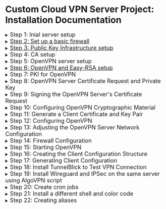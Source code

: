 # Custom Cloud VPN Server Project: Installation Documentation

<details>
<summary><font size="4">Step 1: Inial server setup</font></summary>

* Deactivate DigitalOcean account and create a new one
* Deploy a new Droplet to server as the Certificate Authority (CA) Server
    * CA Server IP address: 159.223.133.122
* Log in as root if not already
    * `ssh root@24.199.92.229`
* Create a new user and grant privileges
    * `adduser vy`
    * `usermod -aG sudo vy`
</details>


<details>
<summary><font size="4"><a href="https://www.digitalocean.com/community/tutorials/initial-server-setup-with-ubuntu-20-04">Step 2: Set up a basic firewall</a></font></summary>

* `ufw app list`
    * The UFW firewall will make sure only connections to certain service are allowed
* `ufw allow OpenSSH`
    * To make sure the firewall allows SSH connections 
* `ufw enable`
* `su - vy`
***
### Change the default ssh port to 41235
* `sudo ufw allow 41235`
* `sudo nano /etc/ssh/sshd_config`
* Search for `#Port 22` line
* Remove the `#` and change the port number to `41235`
* *Ctrl+X* to save and exit
* `sudo systemctl restart ssh`
* Ran into an error:
    * Command `ss -an | grep 41235` to verify that ssh is listening was not outputing anything
    * Then, the console was logged out and an *SSH Connection Lost* error message appeared
* Solved by:
    * Going to local machine's terminal
    * `ssh vy@24.199.92.229`
    * `sudo apt-get update`
    * `sudo apt-get install openssh-server`
    * `sudo systemctl start ssh`
        * To start the ssh service again
* Then re-ran the command `ss -an | grep 41235`
    * Verify that ssh is listening
* `exit`
* ssh back in using the command
    * `ssh vy@24.199.92.229 -p41235`
* `ufw status`
    * To see if SSH connections are still allowed
    * Currently, the firewall is blocking all connections except for SSH
* 

from own terminal, ssh into DO server
</details>

<details>
<summary><font size="4"><a href="https://www.digitalocean.com/community/tutorials/how-to-set-up-and-configure-a-certificate-authority-ca-on-ubuntu-20-04">Step 3: Public Key Infrastructure setup</a></font></summary>

* easy-rsa: a CA management tool used to generate a private key and public root certificate 
    * The public root certificate is used to sign requests from clients and servers
* Note: be logged in as the non-root sudo user
* `sudo apt update`
* `sudo apt install easy-rsa`
* `mkdir ~/easy-rsa`
    * Note: DO NOT use sudo going forward because the normal user should manage and inteact with the CA without needing elevated privileges
* Make a symbolic link so that updates to the easy-rsa is automatically reflected
    * `ln -s /usr/share/easy-rsa/* ~/easy-rsa/`
* `chmod 700 /home/vy/easy-rsa`
* Initialize the PKI inside the easy-rsa directory
    * `cd ~/easy-rsa`
    * `./easyrsa init-pki`
</details>

<details>
<summary><font size="4">Step 4: CA setup</font></summary>

* `nano vars`
    * Paste the following into the file:
    ```
    ~/easy-rsa/vars
    set_var EASYRSA_REQ_COUNTRY    "US"
    set_var EASYRSA_REQ_PROVINCE   "Hawaii"
    set_var EASYRSA_REQ_CITY       "Manoa"
    set_var EASYRSA_REQ_ORG        "ITM684"
    set_var EASYRSA_REQ_EMAIL      "bvt@hawaii.edu"
    set_var EASYRSA_REQ_OU         "Community"
    set_var EASYRSA_ALGO           "ec"
    set_var EASYRSA_DIGEST         "sha512"
    ```
* Save and exit
* `./easyrsa build-ca`
* Ran into an error:
    * vars folder duplicated in easy-rsa directory as well as in pki directory
* Solved by:
    * `mv vars vars1`
    * Renamed duplicated vars file in easy-rsa and kept vars file in pki
* Reran command `./easyrsa build-ca`
* Command Name: pressed *Enter* to accept default name
</details>

<details>
<summary><font size="4">Step 5: OpenVPN server setup</font></summary>

* `exit`
* Repeat steps 1 and 2 (except for deactivation of DigitalOcean account)
* OpenVPN Server IP address: 159.223.133.122
* Log in as root if not already
    * `ssh root@165.227.87.242`
* Create a new user and grant privileges
    * `adduser vy`
    * `usermod -aG sudo vy`
* Note: ran into similar error as before, resolved the same way
</details>

<details>
<summary><font size="4"><a href="https://www.digitalocean.com/community/tutorials/how-to-set-up-and-configure-an-openvpn-server-on-ubuntu-20-04">Step 6: OpenVPN and Easy-RSA setup</a></font></summary>

* Log in as non-root user on DO OpenVPN Server
    * `ssh vy@165.227.87.242 -p41235`
* `sudo apt update`
* `sudo apt install openvpn easy-rsa`
* `mkdir ~/easy-rsa`
* `ln -s /usr/share/easy-rsa/* ~/easy-rsa/`
* `sudo chown vy ~/easy-rsa`
* `sudo chown 700 ~/easy-rsa`
</details>

<details>
<summary><font size="4">Step 7: PKI for OpenVPN</font></summary>

* `cd ~/easy-rsa`
* `nano vars`
* Paste the following lines into the file:
    ```
    set_var EASYRSA_ALGO "ec"
    set_var EASYRSA_DIGEST "sha512"
    ```
* Save and exit
* `./easyrsa init-pki`
</details>

<details>
<summary><font size="4">Step 8: OpenVPN Server Certificate Request and Private Key</font></summary>

* `./easyrsa gen-req server nopass`
    * Call the `easyrsa` with the `gen-req` option followed by a Common Name for the machine 
    * To follow the tutorial, the CN will be `server`
    * The `nopass` option will make it so the request file is not password-protected
* Ran into the same error as Step 4:
    * vars folder duplicated in easy-rsa directory as well as in pki directory
* Solved by:
    * `mv vars vars1`
    * Renamed duplicated vars file in easy-rsa and kept vars file in pki
* Reran command `./easyrsa gen-req server nopass`
* Press *Enter* to accept the CN `server`
* A private key for the server and a certificate request file called `server.req` was created
* `cd ~`
* Copy the server key
    * `sudo cp /home/vy/easy-rsa/pki/private/server.key /etc/openvpn/server/`
</details>

<details>
<summary><font size="4">Step 9: Signing the OpenVPN Server's Certificate Request</font></summary>

* The CA Server needs to know about the OpenVPN Server's Certificate Request and validate it
* Use `scp` to copy the request to the CA for signing
    * `scp -P 41235 ~/easy-rsa/pki/reqs/server.req vy@24.199.92.229:/tmp`
***
* SSH into CA Server `ssh vy@24.199.92.229 -p41235`
* `cd ~/easy-rsa`
* Import the Certificate Request from the OpenVPN Server
    * `./easyrsa import-req /tmp/server.req server`
* `./easyrsa sign-req server server`
    * Sign the request by running the `easyrsa` script with `sign-req` option, the request type (can be `client` or `server`) followed by the CN
* Now, the `server.crt` file contains the OpenVPN server's public encryption key as well as a signature from the CA server
    * The signature tells anyone who trusts the CA server that they can also trust the OpenVPN server
* Copy the `server.crt` and `ca.crt` files from the CA Server to the OpenVPN Server
    * `scp -P 41235 pki/issued/server.crt vy@165.227.87.242:/tmp`
    * `scp -P 41235 pki/ca.crt vy@165.227.87.242:/tmp`
***
* SSH into the OpenVPN Server `ssh vy@165.227.87.242 -p41235`
* `sudo cp /tmp/{server.crt,ca.crt} /etc/openvpn/server`
</details>

<details>
<summary><font size="4">Step 10: Configuring OpenVPN Cryptographic Material</font></summary>

* Add an extra shared secret key that the server and all clients will use
* `cd ~/easy-rsa`
* `openvpn --genkey --secret ta.key`
    * A `ta.key` file is created
* `sudo cp ta.key /etc/openvpn/server`
</details>

<details>
<summary><font size="4">Step 11: Generate a Client Certificate and Key Pair</font></summary>

* Generate a single client key and cerficate pair to create a script that will automatically generate client configuration files containing all of the required keys and certificates
* `cd ~`
* `mkdir -p ~/client-configs/keys`
* `chmod -R 700 ~/client-configs`
* `cd ~/easy-rsa`
* `./easyrsa gen-req client1 nopass`
* Press *Enter* to confirm the default CN (`client1`)
* `cp pki/private/client1.key ~/client-configs/keys/`
    * Copy the certificate/key pair into the client-configs directory
* Transfer the `client1.req` file to the CA server
    * `scp -P 41235 pki/reqs/client1.req vy@24.199.92.229:/tmp`
***
* SSH into CA Server `ssh vy@24.199.92.229 -p41235`
* `cd ~/easy-rsa`
* Import the Certificate Request from the OpenVPN Server
    * `./easyrsa import-req /tmp/client1.req client1`
* `./easyrsa sign-req client client1`
    * Sign the request by running the `easyrsa` script with `sign-req` option, but this time, with the `client` request type followed by the CN 
* Now a client certificate file named `client1.crt` is created
* Transfer this file back to the OpenVPN Server
    * `scp -P 41235 pki/issued/client1.crt vy@165.227.87.242:/tmp`
***
* SSH into the OpenVPN Server `ssh vy@165.227.87.242 -p41235`
* Copy the client certificate
    * `cp /tmp/client1.crt ~/client-configs/keys/`
* Copy the `ca.crt` and `ta.key` files
    * `cp ~/easy-rsa/ta.key ~/client-configs/keys/`
    * `sudo cp /etc/openvpn/server/ca.crt ~/client-configs/keys/`
* Now, the server and client cetificates and keys are generated and stored in the OpenVPN Server
</details>

<details>
<summary><font size="4">Step 12: Configuring OpenVPN</font></summary>

* Copy a sample configuration file included in this software's documentation
    * `sudo cp /usr/share/doc/openvpn/examples/sample-config-files/server.conf /etc/openvpn/server/`
* `sudo nano /etc/openvpn/server/server.conf`
*  Change the Default Port and Protocol for the OpenVPN Server
    * Find the line `port 1194` and change to `443`
    * Find and uncomment `;proto tcp`
    * Find and comment `proto udp`
    * Find the `explicit-exit-notify` line (at the end of file) and change the value to `0`
* Diffie-Hellman Parameters 
    * Find and comment `dh dh2048.pem`
    * Add a new line after that line: `dh none`
* Push DNS Changes to Redirect All Traffic Through the VPN
    * Find and uncomment `;push "redirect-gateway def1 bypass-dhcp"` 
    * Uncomment the 2 lines below it `;push "dhcp-option DNS 208.67.222.222"` and `;push "dhcp-option DNS 208.67.220.220"`
* HMAC 
    * Find and comment `tls-auth ta.key 0 # This file is secret`
    * Add a new line after that line: `tls-crypt ta.key`
* Cryptographic Ciphers 
    * Find and comment `cipher AES-256-CBC`
    * Add a new line after that line: `cipher AES-256-GCM`
    * Add a new line after that line: `auth SHA256`
* Daemon Privileges
    * Find and uncomment `;user nobody`
    * Uncomment `;group nobody` and rename to `group nogroup`
* Save and exit
</details>

<details>
<summary><font size="4">Step 13: Adjusting the OpenVPN Server Network Configuration</font></summary>

* `sudo nano /etc/sysctl.conf`
* Add this line at the bottom of the file
    * `net.ipv4.ip_forward = 1`
* Save and exit
* To read the file and load new values for the current session: `sudo sysctl -p`
* Output shoud say: *net.ipv4.ip_forward = 1*
</details>

<details>
<summary><font size="4">Step 14: Firewall Configuration</font></summary>

* To allow OpenVPN through the firewall, masquerading needs to be enabled
    * Masquerading is an iptables concept that provides quick dynamic network address (NAT) to correctly route client connections
* Find the public network interface
    * `ip route list default`
* Look at and note the output and the interface:
    * *default via 165.227.80.1 dev eth0 proto static* 
    * Interface: *eth0*
* `sudo nano /etc/ufw/before.rules`
* Towards the top of the file, after the `#ufw-before-forward` line, add the following lines:
    ```
    # START OPENVPN RULES
    # NAT table rules
    *nat
    :POSTROUTING ACCEPT [0:0]
    # Allow traffic from OpenVPN client to eth0 (change to the interface you discovered!)
    -A POSTROUTING -s 10.8.0.0/8 -o eth0 -j MASQUERADE
    COMMIT
    # END OPENVPN RULES
    ```
    * This will set the default policy for the `POSTROUTING` chain in the `nat` table and masquerade any traffic coming from the VPN
    * If your interface is not eth0, replace it in the `-A POSROUTING` line
* Save and exit
* `sudo nano /etc/default/ufw`
* Find `DEFAULT_FORWARD_POLICY` and change the value from `DROP` to `ACCEPT`
    * This will tell ufw to allow forwarded packets by default too
* Save and exit
* `sudo ufw allow 443/tcp`
    * * Because we changed the port number and protocol earlier, we have to adjust the firewall to allow TCP traffic to port 443
* `sudo ufw allow OpenSSH`
* Disable and re-enable UFW to restart it and load the changes 
    * `sudo ufw disable`
    * `sudo ufw enable`
</details>

<details>
<summary><font size="4">Step 15: Starting OpenVPN</font></summary>

* Configure OpenVPN to start up at boot so you can connect to your VPN at any time as long as your server is running
    * `sudo systemctl -f enable openvpn-server@server.service`
* Start the OpenVPN service
    * `sudo systemctl start openvpn-server@server.service`
* Check to see that the OpenVPN service is active
    * `sudo systemctl status openvpn-server@server.service`
* *CTRL+C* to exit
</details>

<details>
<summary><font size="4">Step 16: Creating the Client Configuration Structure</font></summary>

* `mkdir -p ~/client-configs/files`
* Copy and example client configuration file into the directory to use as the base configuration
    * `cp /usr/share/doc/openvpn/examples/sample-config-files/client.conf ~/client-configs/base.conf`
* `nano ~/client-configs/base.conf`
* Change the Default Port and Protocol
    * Find the and uncomment  `;proto tcp` 
    * Find and comment `proto udp`
    * Find `remote my-server-1 1194`  
    * Change the port number to 443 and add in IP address of the OpenVPN Server
        * `remote 165.227.87.242 443`
* Daemon Privileges
    * Find and uncomment `;user nobody`
    * Uncomment `;group nobody` and rename to `group nogroup`
* Find the `ca ca.crt` line
* Comment it and the 2 lines that follow it 
* HMAC 
    * Find and comment `tls-auth ta.key 1`
* Cryptographic Ciphers 
    * Find and comment `cipher AES-256-CBC`
    * Add a new line after that line: `cipher AES-256-GCM`
    * Add a new line after that line: `auth SHA256`
* Anywhere in the file, add `key-direction 1`
* Add commented out lines to handle methods that Linux based VPN clients will use for DNS resolution
    * For client that do not use systemd-resolved to manage DNS  (clients who rely on the resolvconf utility to update DNS information)
        ```
        ; script-security 2
        ; up /etc/openvpn/update-resolv-conf
        ; down /etc/openvpn/update-resolv-conf
        ```
    * For clients that use systemd-resolved for DNS resolution
        ```
        ; script-security 2
        ; up /etc/openvpn/update-systemd-resolved
        ; down /etc/openvpn/update-systemd-resolved
        ; down-pre
        ; dhcp-option DOMAIN-ROUTE .
        ```
* Save and exit
* Create a script to compile your base configuration
    * `nano ~/client-configs/make_config.sh`
* Add the following content:
    ```
    #!/bin/bash
 
    # First argument: Client identifier
    
    KEY_DIR=~/client-configs/keys
    OUTPUT_DIR=~/client-configs/files
    BASE_CONFIG=~/client-configs/base.conf
    
    cat ${BASE_CONFIG} \
        <(echo -e '<ca>') \
        ${KEY_DIR}/ca.crt \
        <(echo -e '</ca>\n<cert>') \
        ${KEY_DIR}/${1}.crt \
        <(echo -e '</cert>\n<key>') \
        ${KEY_DIR}/${1}.key \
        <(echo -e '</key>\n<tls-crypt>') \
        ${KEY_DIR}/ta.key \
        <(echo -e '</tls-crypt>') \
        > ${OUTPUT_DIR}/${1}.ovpn
    ```
* Save and exit
* `chmod 700 ~/client-configs/make_config.sh`
</details>

<details>
<summary><font size="4">Step 17: Generating Client Configuration</font></summary>

* `cd ~/client-configs`
* `./make_config.sh client1`
    * To check that the command ran:
        * `ls ~/client-configs/files`
        * The output should be `client1.ovpn`
* Go to FileZilla
* Select SFTP
* Host: `165.227.87.242`
* Username: `vy`
* Password: *non-root user password*
* Port: `41235`

* client-configs > files > client1.ovpn
* Copy `client1.ovpn` to local machine
</details>

<details>
<summary><font size="4">Step 18: Install TunnelBlick to Test VPN Connection</font></summary>

* Install Tunnelblick from [here](https://tunnelblick.net/downloads.html)
* Follow the install prompts
* Towards the end, select *I have configuration files*
* In Finder, find the `client1.ovpn` file and drag it to the Tunnelblick icon on the top menu bar
* Click on the Tunnelblick icon
* Select *Connect client1*
***
* Disconnect from server
* Go to [ipleak.net](https://ipleak.net/) before 
* Should see IP address assigned by ISP
* Connect to TunnelBlick
* Refresh ipleak.net
* Should now see IP address of selected data center for VPN
</details>

<details>
<summary><font size="4">Step 19: Install Wireguard and IPSec on the same server using AlgoVPN script</font></summary>

* Follow instructions from [trailofbits](https://github.com/trailofbits/algo)
* Change Wireguard port to `53`
* IPSec

</details>

<details>
<summary><font size="4">Step 20: Create cron jobs</font></summary>

* Follow instructions from [https://www.hostinger.com/tutorials/cron-job](https://www.hostinger.com/tutorials/cron-job)
* Create/Edit a crontab file: `crontab -e`
* See a list of active scheduled tasks: `crontab -l`
* Check for all updates and install them every 24 hours
    * `0 0 * * * apt-get update && apt-get upgrade -y`
    * Run command apt-get upgrade at mighnight (0 hrs and 0 mins) every day (* * * *)
* Send all failed login attempts to a file every hour
    * `0 * * * * grep 'Failed passwords' /var/log/auth.log > ~/faillog.txt`
    * Run grep command to search for Failed passwords lines in the auth.log file 
* Clear the faillog.txt file every day at midnight
    * `0 0 * * * > ~/faillog.txt`

</details>

<details>
<summary><font size="4">Step 21: Install a different shell and color code</font></summary>

* `sudo apt install zsh`
    * https://www.digitalocean.com/community/tutorials/how-to-install-z-shell-zsh-on-a-cloud-server
* `zsh` to switch shells
* `bash` to switch back to bash
* `ps -p $$` to display current shell name
***
* Colorizing a bash prompt: 
    * `nano ~/.bashrc`
    * Commented: `PS1="\[\e]0;${debian_chroot:+($debian_chroot)}\u@\h: \w\a\]$PS1"`
    * Pasted: 
        ```
        bold=$(tput bold)
        cyan=$(tput setaf 6)
        magenta=$(tput setaf 5)
        reset=$(tput sgr0)

        PS1="${bold}${cyan}\u@\h:${magenta}\w${reset}\$ "
        ```
    * Also pasted:
        * `export LS_COLORS='di=1;36:fi=1;33:ln=1;35:pi=1;31:so=1;32:do=1;45:bd=1;44:cd=1;43:su=1;41:sg=1;46:tw=1;42:ow=1;47:st=1;41:ex=1;32:'`
    * Save and exit
    * Reload console

* Colorizing a zsh prompt:
    * `nano ~/.zshrc`
    * Pasted: `PS1='%F{cyan}%1m%~%f '`
    * Save and exit
    * `source ~/.zshrc`
    * Prompt should now be cyan and bolded
</details>

<details>
<summary><font size="4">Step 22: Creating aliases</font></summary>

* bash: 
    * `nano ~/.bashrc`
    * Insert the following lines:
        * `alias c='clear'`
        * `alias ..='cd ..'`
        * `alias h='history'`
        * `alias update='sudo apt-get update && sudo apt-get upgrade'`
        * `alias ports='netstat -tulanp'`
    * Save and exit
    * Reload console
</details>

